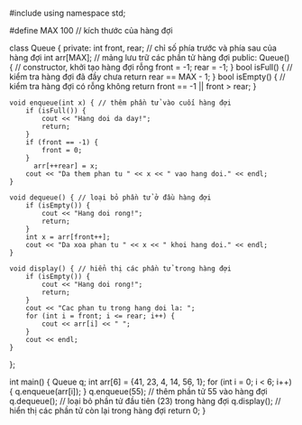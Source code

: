 #include <iostream>
using namespace std;

#define MAX 100 // kích thước của hàng đợi

class Queue {
private:
    int front, rear; // chỉ số phía trước và phía sau của hàng đợi
    int arr[MAX]; // mảng lưu trữ các phần tử hàng đợi
public:
    Queue() { // constructor, khởi tạo hàng đợi rỗng
        front = -1;
        rear = -1;
    }
    bool isFull() { // kiểm tra hàng đợi đã đầy chưa
        return rear == MAX - 1;
    }
    bool isEmpty() { // kiểm tra hàng đợi có rỗng không
        return front == -1 || front > rear;
    }

    void enqueue(int x) { // thêm phần tử vào cuối hàng đợi
        if (isFull()) {
            cout << "Hang doi da day!";
            return;
        }
        if (front == -1) {
            front = 0;
        }
          arr[++rear] = x;
        cout << "Da them phan tu " << x << " vao hang doi." << endl;
    }

    void dequeue() { // loại bỏ phần tử ở đầu hàng đợi
        if (isEmpty()) {
            cout << "Hang doi rong!";
            return;
        }
        int x = arr[front++];
        cout << "Da xoa phan tu " << x << " khoi hang doi." << endl;
    }

    void display() { // hiển thị các phần tử trong hàng đợi
        if (isEmpty()) {
            cout << "Hang doi rong!";
            return;
        }
        cout << "Cac phan tu trong hang doi la: ";
        for (int i = front; i <= rear; i++) {
            cout << arr[i] << " ";
        }
        cout << endl;
    }
};

int main() {
    Queue q;
    int arr[6] = {41, 23, 4, 14, 56, 1};
    for (int i = 0; i < 6; i++) {
        q.enqueue(arr[i]);
    }
    q.enqueue(55); // thêm phần tử 55 vào hàng đợi
    q.dequeue(); // loại bỏ phần tử đầu tiên (23) trong hàng đợi
    q.display(); // hiển thị các phần tử còn lại trong hàng đợi
    return 0;
}

